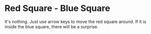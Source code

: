 # Red Square - Blue Square

It's nothing. Just use arrow keys to move the red square around. If it is inside the blue square, there will be a surprise.
